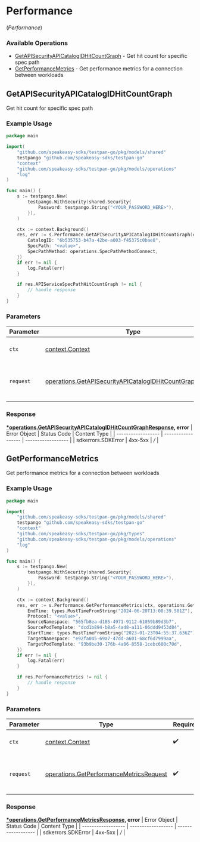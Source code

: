 # Performance
(*Performance*)

### Available Operations

* [GetAPISecurityAPICatalogIDHitCountGraph](#getapisecurityapicatalogidhitcountgraph) - Get hit count for specific spec path
* [GetPerformanceMetrics](#getperformancemetrics) - Get performance metrics for a connection between workloads

## GetAPISecurityAPICatalogIDHitCountGraph

Get hit count for specific spec path

### Example Usage

```go
package main

import(
	"github.com/speakeasy-sdks/testpan-go/pkg/models/shared"
	testpango "github.com/speakeasy-sdks/testpan-go"
	"context"
	"github.com/speakeasy-sdks/testpan-go/pkg/models/operations"
	"log"
)

func main() {
    s := testpango.New(
        testpango.WithSecurity(shared.Security{
            Password: testpango.String("<YOUR_PASSWORD_HERE>"),
        }),
    )

    ctx := context.Background()
    res, err := s.Performance.GetAPISecurityAPICatalogIDHitCountGraph(ctx, operations.GetAPISecurityAPICatalogIDHitCountGraphRequest{
        CatalogID: "6b535753-b47a-42be-a003-f45375c0bae8",
        SpecPath: "<value>",
        SpecPathMethod: operations.SpecPathMethodConnect,
    })
    if err != nil {
        log.Fatal(err)
    }

    if res.APIServiceSpecPathHitCountGraph != nil {
        // handle response
    }
}
```

### Parameters

| Parameter                                                                                                                                  | Type                                                                                                                                       | Required                                                                                                                                   | Description                                                                                                                                |
| ------------------------------------------------------------------------------------------------------------------------------------------ | ------------------------------------------------------------------------------------------------------------------------------------------ | ------------------------------------------------------------------------------------------------------------------------------------------ | ------------------------------------------------------------------------------------------------------------------------------------------ |
| `ctx`                                                                                                                                      | [context.Context](https://pkg.go.dev/context#Context)                                                                                      | :heavy_check_mark:                                                                                                                         | The context to use for the request.                                                                                                        |
| `request`                                                                                                                                  | [operations.GetAPISecurityAPICatalogIDHitCountGraphRequest](../../pkg/models/operations/getapisecurityapicatalogidhitcountgraphrequest.md) | :heavy_check_mark:                                                                                                                         | The request object to use for the request.                                                                                                 |


### Response

**[*operations.GetAPISecurityAPICatalogIDHitCountGraphResponse](../../pkg/models/operations/getapisecurityapicatalogidhitcountgraphresponse.md), error**
| Error Object       | Status Code        | Content Type       |
| ------------------ | ------------------ | ------------------ |
| sdkerrors.SDKError | 4xx-5xx            | */*                |

## GetPerformanceMetrics

Get performance metrics for a connection between workloads

### Example Usage

```go
package main

import(
	"github.com/speakeasy-sdks/testpan-go/pkg/models/shared"
	testpango "github.com/speakeasy-sdks/testpan-go"
	"context"
	"github.com/speakeasy-sdks/testpan-go/pkg/types"
	"github.com/speakeasy-sdks/testpan-go/pkg/models/operations"
	"log"
)

func main() {
    s := testpango.New(
        testpango.WithSecurity(shared.Security{
            Password: testpango.String("<YOUR_PASSWORD_HERE>"),
        }),
    )

    ctx := context.Background()
    res, err := s.Performance.GetPerformanceMetrics(ctx, operations.GetPerformanceMetricsRequest{
        EndTime: types.MustTimeFromString("2024-06-20T13:08:39.501Z"),
        Protocol: "<value>",
        SourceNamespace: "565fb8ea-d185-4971-9112-61059b89d3b7",
        SourcePodTemplate: "dcd1b894-b8a5-4ad8-a111-06ddd9453d84",
        StartTime: types.MustTimeFromString("2023-01-23T04:55:37.636Z"),
        TargetNamespace: "e92fa045-69a7-47dd-a601-68cf6d7999aa",
        TargetPodTemplate: "93b9be30-176b-4a06-8558-1cebc600c70d",
    })
    if err != nil {
        log.Fatal(err)
    }

    if res.PerformanceMetrics != nil {
        // handle response
    }
}
```

### Parameters

| Parameter                                                                                              | Type                                                                                                   | Required                                                                                               | Description                                                                                            |
| ------------------------------------------------------------------------------------------------------ | ------------------------------------------------------------------------------------------------------ | ------------------------------------------------------------------------------------------------------ | ------------------------------------------------------------------------------------------------------ |
| `ctx`                                                                                                  | [context.Context](https://pkg.go.dev/context#Context)                                                  | :heavy_check_mark:                                                                                     | The context to use for the request.                                                                    |
| `request`                                                                                              | [operations.GetPerformanceMetricsRequest](../../pkg/models/operations/getperformancemetricsrequest.md) | :heavy_check_mark:                                                                                     | The request object to use for the request.                                                             |


### Response

**[*operations.GetPerformanceMetricsResponse](../../pkg/models/operations/getperformancemetricsresponse.md), error**
| Error Object       | Status Code        | Content Type       |
| ------------------ | ------------------ | ------------------ |
| sdkerrors.SDKError | 4xx-5xx            | */*                |
